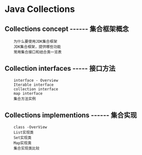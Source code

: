 # Java Collections  

## Collections concept  ------ 集合框架概念

		为什么要使用JDK集合框架
		JDK集合框架，提供哪些功能
		常用集合接口和结合类一览表

## Collection interfaces   ----- 接口方法  

		interface - Overview
		Iterable interface
		collection interface
		map interface
		集合方法实例

## Collections implementions   ------  集合实现

		class -OverView
		List实现类
		Set实现类
		Map实现类
		集合实现类比较







